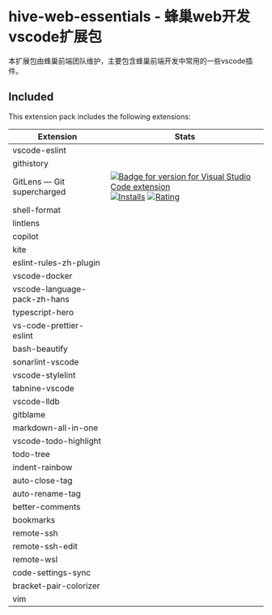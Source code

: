 # hive-web-essentials - 蜂巢web开发vscode扩展包

本扩展包由蜂巢前端团队维护，主要包含蜂巢前端开发中常用的一些vscode插件。



## Included

This extension pack includes the following extensions:

| Extension                  | Stats                                                                                                                                                                                                                                                                                                                                                                                                                                                                                                                                                                                                                                                                                                                                                                                                              |
| -------------------------- | ------------------------------------------------------------------------------------------------------------------------------------------------------------------------------------------------------------------------------------------------------------------------------------------------------------------------------------------------------------------------------------------------------------------------------------------------------------------------------------------------------------------------------------------------------------------------------------------------------------------------------------------------------------------------------------------------------------------------------------------------------------------------------------------------------------------ |
| vscode-eslint | |
| githistory | |
| GitLens — Git supercharged | [![Badge for version for Visual Studio Code extension](https://vsmarketplacebadge.apphb.com/version-short/eamodio.gitlens.svg?color=blue&style=?style=for-the-badge&logo=visual-studio-code)](https://marketplace.visualstudio.com/items?itemName=eamodio.gitlens) [![Installs](https://vsmarketplacebadge.apphb.com/installs-short/eamodio.gitlens.svg?color=blue&style=flat-square)](https://marketplace.visualstudio.com/items?itemName=eamodio.gitlens) [![Rating](https://vsmarketplacebadge.apphb.com/rating-short/eamodio.gitlens.svg?color=blue&style=flat-square)](https://marketplace.visualstudio.com/items?itemName=eamodio.gitlens) |
| shell-format | |
| lintlens | |
| copilot | |
| kite | |
| eslint-rules-zh-plugin | |
| vscode-docker | |
| vscode-language-pack-zh-hans | |
| typescript-hero | |
| vs-code-prettier-eslint | |
| bash-beautify | |
| sonarlint-vscode | |
| vscode-stylelint | |
| tabnine-vscode | |
| vscode-lldb | |
| gitblame | |
| markdown-all-in-one | |
| vscode-todo-highlight | |
| todo-tree | |
| indent-rainbow | |
| auto-close-tag | |
| auto-rename-tag | |
| better-comments | |
| bookmarks | |
| remote-ssh | |
| remote-ssh-edit | |
| remote-wsl | |
| code-settings-sync | |
| bracket-pair-colorizer | |
| vim | |